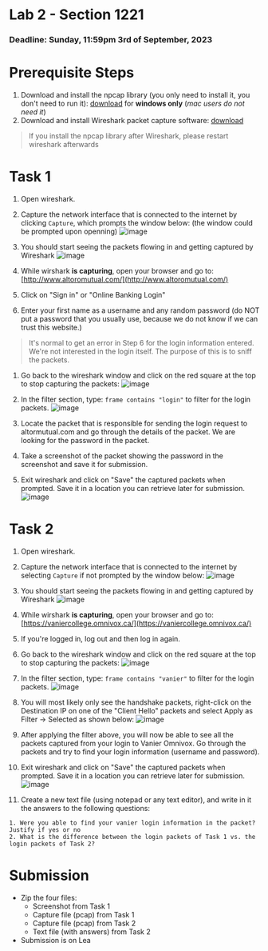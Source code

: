 # Lab 2 - Section 1221

### Deadline: Sunday, 11:59pm 3rd of September, 2023

# Prerequisite Steps
1. Download and install the npcap library (you only need to install it, you don't need to run it): [download](https://npcap.com/dist/npcap-1.76.exe) for **windows only** (*mac users do not need it*)
1. Download and install Wireshark packet capture software: [download](https://www.wireshark.org/download.html)
> If you install the npcap library after Wireshark, please restart wireshark afterwards


# Task 1
1. Open wireshark.
1. Capture the network interface that is connected to the internet by clicking `Capture`, which prompts the window below: (the window could be prompted upon openning)
![image](../images/wireshark_1.jpg)

1. You should start seeing the packets flowing in and getting captured by Wireshark
![image](../images//wireshark_2.jpg)

1. While wirshark **is capturing**, open your browser and go to: [http://www.altoromutual.com/](http://www.altoromutual.com/)

1. Click on "Sign in" or "Online Banking Login"

1. Enter your first name as a username and any random password (do NOT put a password that you usually use, because we do not know if we can trust this website.)
> It's normal to get an error in Step 6 for the login information entered. We're not interested in the login itself. The purpose of this is to sniff the packets.

1. Go back to the wireshark window and click on the red square at the top to stop capturing the packets:
![image](../images/wireshark_2.jpg)

1. In the filter section, type: `frame contains "login"` to filter for the login packets.
![image](../images/wireshark_3.jpg)

1. Locate the packet that is responsible for sending the login request to altormutual.com and go through the details of the packet. We are looking for the password in the packet.

1. Take a screenshot of the packet showing the password in the screenshot and save it for submission.

1. Exit wireshark and click on "Save" the captured packets when prompted. Save it in a location you can retrieve later for submission.
![image](../images/wireshark_4.jpg)

# Task 2
1. Open wireshark.
1. Capture the network interface that is connected to the internet by selecting `Capture` if not prompted by the window below:
![image](../images/wireshark_1.jpg)

1. You should start seeing the packets flowing in and getting captured by Wireshark
![image](../images//wireshark_2.jpg)

1. While wirshark **is capturing**, open your browser and go to: [https://vaniercollege.omnivox.ca/](https://vaniercollege.omnivox.ca/)

1. If you're logged in, log out and then log in again.

1. Go back to the wireshark window and click on the red square at the top to stop capturing the packets:
![image](../images/wireshark_2.jpg)

1. In the filter section, type: `frame contains "vanier"` to filter for the login packets.
![image](../images/wireshark_3.jpg)

1. You will most likely only see the handshake packets, right-click on the Destination IP on one of the "Client Hello" packets and select Apply as Filter -> Selected as shown below:
![image](../images/wireshark_5.jpg)

1. After applying the filter above, you will now be able to see all the packets captured from your login to Vanier Omnivox. Go through the packets and try to find your login information (username and password).

1. Exit wireshark and click on "Save" the captured packets when prompted. Save it in a location you can retrieve later for submission.
![image](../images/wireshark_4.jpg)

1. Create a new text file (using notepad or any text editor), and write in it the answers to the following questions:  

```
1. Were you able to find your vanier login information in the packet? Justify if yes or no
2. What is the difference between the login packets of Task 1 vs. the login packets of Task 2?
```

# Submission
- Zip the four files:
    - Screenshot from Task 1
    - Capture file (pcap) from Task 1
    - Capture file (pcap) from Task 2
    - Text file (with answers) from Task 2
- Submission is on Lea

